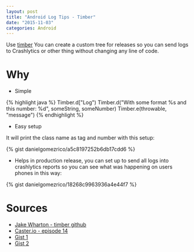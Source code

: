 ```yaml
---
layout: post
title: "Android Log Tips - Timber"
date: "2015-11-03"
categories: Android
---
```


Use [timber](https://github.com/JakeWharton/timber) You can create a custom tree for releases so you can send logs to Crashlytics or other thing without changing any line of code.

# Why

- Simple

{% highlight java %}
Timber.d["Log")
Timber.d("With some format %s and this number: %d", someString, someNumber)
Timber.e(throwable, "message")
{% endhighlight %}

- Easy setup

It will print the class name as tag and number with this setup:

{% gist danielgomezrico/a5c8197252b6db17cdd6 %}

- Helps in production release, you can set up to send all logs into crashlytics reports so you can see what was happening on users phones in this way:

{% gist danielgomezrico/18268c9963936a4e44f7 %}

# Sources

- [Jake Wharton - timber github](https://github.com/JakeWharton/timber)
- [Caster.io - episode 14](https://caster.io/episodes/episode-14-logging-with-timber/)
- [Gist 1](https://gist.github.com/danielgomezrico/a5c8197252b6db17cdd6)
- [Gist 2](https://gist.github.com/danielgomezrico/18268c9963936a4e44f7)

